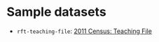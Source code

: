 # Sample datasets
- `rft-teaching-file`: [2011 Census: Teaching File](https://www.ons.gov.uk/peoplepopulationandcommunity/educationandchildcare/datasets/2011censusteachingfile)
